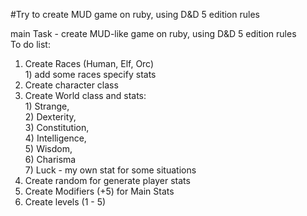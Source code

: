 #Try to create MUD game on ruby, using D&amp;D 5 edition rules

main Task - create MUD-like game on ruby, using D&D 5 edition rules <br>
To do list:

1. Create Races (Human, Elf, Orc) <br>
        1) add some races specify stats<br>
2. Create character class 
3. Create World class and stats: <br>
        1) Strange, <br>
        2) Dexterity, <br>
        3) Constitution, <br>
        4) Intelligence, <br>
        5) Wisdom, <br>
        6) Charisma <br>
        7) Luck - my own stat for some situations <br>
4. Create random for generate player stats
5. Create Modifiers (+5) for Main Stats
6. Create levels (1 - 5)